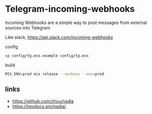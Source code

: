 # Telegram-incoming-webhooks

Incoming Webhooks are a simple way to post messages from external sources into Telegram

Like slack, https://api.slack.com/incoming-webhooks

config

```bash
cp config/tg.exs.example config/tg.exs
```

build

```bash
MIX_ENV=prod mix release --verbose --env=prod
```

## links

* https://github.com/zhyu/nadia
* https://hexdocs.pm/nadia/